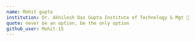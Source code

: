 ```yaml
---
name: Mohit gupta
institution: Dr. Akhilesh Das Gupta Institute of Technology & Mgt 🚩
quote: never be an option, be the only option
github_user: Mohit-15
---
```

